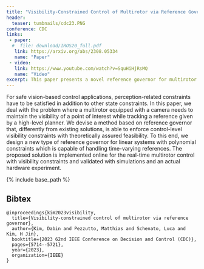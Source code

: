 ```yaml
---
title: "Visibility-Constrained Control of Multirotor via Reference Governor"
header:
  teaser: tumbnails/cdc23.PNG
conference: CDC
links: 
 - paper: 
  #  file: download/IROS20_full.pdf
   link: https://arxiv.org/abs/2308.05334
   name: "Paper"
 - video:
   link: https://www.youtube.com/watch?v=SquHiHjRsMQ
   name: "Video"
excerpt: This paper presents a novel reference governor for multirotor control that enforces visibility constraints while tracking time-varying references, ensuring safe vision-based navigation. The method guarantees theoretical feasibility and is validated through both simulations and real-world experiments.
---
```


<!-- {% include youtubePlayer.html id="G-fS2iqzi1w" %} -->

For safe vision-based control applications, perception-related constraints have to be satisfied in addition to other state constraints. In this paper, we deal with the problem where a multirotor equipped with a camera needs to maintain the visibility of a point of interest while tracking a reference given by a high-level planner. We devise a method based on reference governor that, differently from existing solutions, is able to enforce control-level visibility constraints with theoretically assured feasibility. To this end, we design a new type of reference governor for linear systems with polynomial constraints which is capable of handling time-varying references. The proposed solution is implemented online for the real-time multirotor control with visibility constraints and validated with simulations and an actual hardware experiment.

{% include base_path %}

## Bibtex <a id="bibtex"></a>
```
@inproceedings{kim2023visibility,
  title={Visibility-constrained control of multirotor via reference governor},
  author={Kim, Dabin and Pezzutto, Matthias and Schenato, Luca and Kim, H Jin},
  booktitle={2023 62nd IEEE Conference on Decision and Control (CDC)},
  pages={5714--5721},
  year={2023},
  organization={IEEE}
}
```